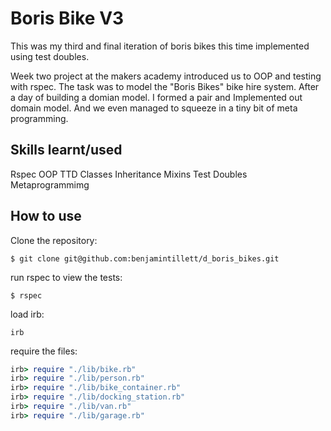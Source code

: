 Boris Bike V3
=============

This was my third and final iteration of boris bikes this time implemented using test doubles.

Week two project at the makers academy introduced us to OOP and testing with rspec.
The task was to model the "Boris Bikes" bike hire system. After a day of building a domian model. 
I formed a pair and Implemented out domain model. And we even managed to squeeze in a tiny bit of meta programming. 


Skills learnt/used
-----------------
Rspec
OOP
TTD
Classes 
Inheritance
Mixins 
Test Doubles
Metaprogrammimg 

How to use
----------

Clone the repository:

```shell 
$ git clone git@github.com:benjamintillett/d_boris_bikes.git

```

run rspec to view the tests:

```shell 
$ rspec
```

load irb:

```shell 
irb
```

require the files:

```ruby
irb> require "./lib/bike.rb"
irb> require "./lib/person.rb"
irb> require "./lib/bike_container.rb"
irb> require "./lib/docking_station.rb"
irb> require "./lib/van.rb"
irb> require "./lib/garage.rb"
```

